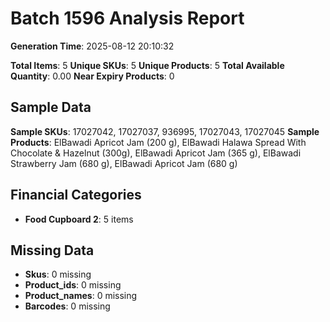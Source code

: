 # Batch 1596 Analysis Report

**Generation Time**: 2025-08-12 20:10:32

**Total Items**: 5
**Unique SKUs**: 5
**Unique Products**: 5
**Total Available Quantity**: 0.00
**Near Expiry Products**: 0

## Sample Data
**Sample SKUs**: 17027042, 17027037, 936995, 17027043, 17027045
**Sample Products**: ElBawadi Apricot Jam (200 g), ElBawadi Halawa Spread With Chocolate & Hazelnut (300g), ElBawadi Apricot Jam (365 g), ElBawadi Strawberry Jam (680 g), ElBawadi Apricot Jam (680 g)

## Financial Categories
- **Food Cupboard 2**: 5 items

## Missing Data
- **Skus**: 0 missing
- **Product_ids**: 0 missing
- **Product_names**: 0 missing
- **Barcodes**: 0 missing
